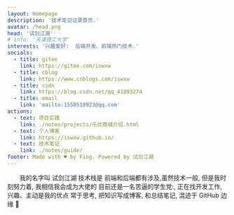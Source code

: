 ```yaml
---
layout: Homepage
description: '技术笔记记录首页.'
avatar: /head.png
head: '试剑江湖'
# info: '天津理工大学'
interests: '兴趣爱好:  后端开发、前端热门技术.'
socials:
  - title: gitee
    link: https://gitee.com/iswxw
  - title: cblog
    link: https://www.cnblogs.com/iswxw
  - title: csdn
    link: https://blog.csdn.net/qq_41893274
  - title: email
    link: 'mailto:1550518923@qq.com'
actions:
  - text: 项目实践
    link: ./notes/projects/乐优商城介绍.html
  - text: 个人博客
    link: https://iswxw.github.io/
  - text: 技术笔记
    link: ./notes/guide/
footer: Made with ♥ by Fing. Powered by 试剑江湖
---
```


&emsp;&emsp;我的名字叫 试剑江湖 技术栈是 前端和后端都有涉及,虽然技术一般, 但是我时刻努力着,
我相信我会成为大佬的
目前还是一名苦逼的学生党:, 正在找开发工作, 兴趣、主动是我的优点
常于思考, 把知识写成博客, 和总结笔记, 混迹于 GitHub 边缘 :dizzy:
